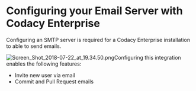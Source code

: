 # Configuring your Email Server with Codacy Enterprise

Configuring an SMTP server is required for a Codacy Enterprise
installation to able to send emails.

![Screen\_Shot\_2018-07-22\_at\_19.34.50.png](https://support.codacy.com/hc/article_attachments/360009313673/Screen_Shot_2018-07-22_at_19.34.50.png)Configuring
this integration enables the following features:

-   Invite new user via email
-   Commit and Pull Request emails
